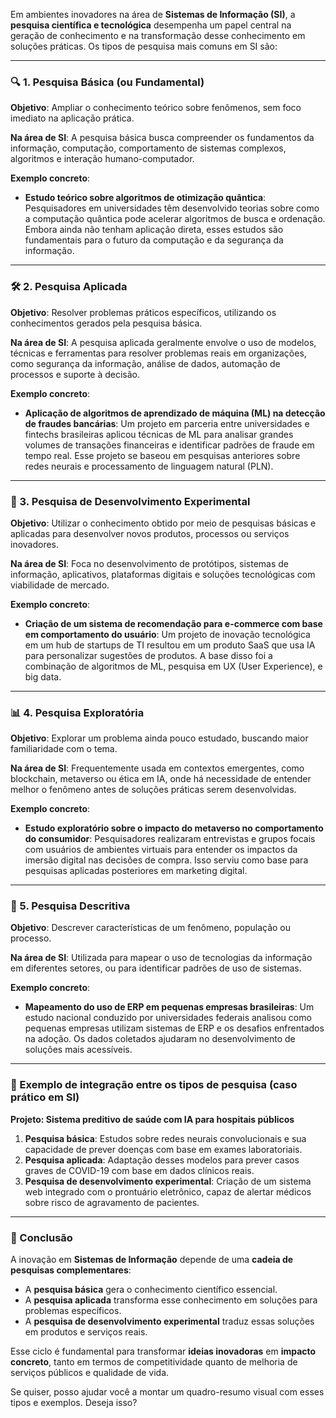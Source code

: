 Em ambientes inovadores na área de **Sistemas de Informação (SI)**, a **pesquisa científica e tecnológica** desempenha um papel central na geração de conhecimento e na transformação desse conhecimento em soluções práticas. Os tipos de pesquisa mais comuns em SI são:

---

### 🔍 1. **Pesquisa Básica (ou Fundamental)**

**Objetivo**: Ampliar o conhecimento teórico sobre fenômenos, sem foco imediato na aplicação prática.

**Na área de SI**: A pesquisa básica busca compreender os fundamentos da informação, computação, comportamento de sistemas complexos, algoritmos e interação humano-computador.

**Exemplo concreto**:

* **Estudo teórico sobre algoritmos de otimização quântica**: Pesquisadores em universidades têm desenvolvido teorias sobre como a computação quântica pode acelerar algoritmos de busca e ordenação. Embora ainda não tenham aplicação direta, esses estudos são fundamentais para o futuro da computação e da segurança da informação.

---

### 🛠️ 2. **Pesquisa Aplicada**

**Objetivo**: Resolver problemas práticos específicos, utilizando os conhecimentos gerados pela pesquisa básica.

**Na área de SI**: A pesquisa aplicada geralmente envolve o uso de modelos, técnicas e ferramentas para resolver problemas reais em organizações, como segurança da informação, análise de dados, automação de processos e suporte à decisão.

**Exemplo concreto**:

* **Aplicação de algoritmos de aprendizado de máquina (ML) na detecção de fraudes bancárias**: Um projeto em parceria entre universidades e fintechs brasileiras aplicou técnicas de ML para analisar grandes volumes de transações financeiras e identificar padrões de fraude em tempo real. Esse projeto se baseou em pesquisas anteriores sobre redes neurais e processamento de linguagem natural (PLN).

---

### 🧪 3. **Pesquisa de Desenvolvimento Experimental**

**Objetivo**: Utilizar o conhecimento obtido por meio de pesquisas básicas e aplicadas para desenvolver novos produtos, processos ou serviços inovadores.

**Na área de SI**: Foca no desenvolvimento de protótipos, sistemas de informação, aplicativos, plataformas digitais e soluções tecnológicas com viabilidade de mercado.

**Exemplo concreto**:

* **Criação de um sistema de recomendação para e-commerce com base em comportamento do usuário**: Um projeto de inovação tecnológica em um hub de startups de TI resultou em um produto SaaS que usa IA para personalizar sugestões de produtos. A base disso foi a combinação de algoritmos de ML, pesquisa em UX (User Experience), e big data.

---

### 📊 4. **Pesquisa Exploratória**

**Objetivo**: Explorar um problema ainda pouco estudado, buscando maior familiaridade com o tema.

**Na área de SI**: Frequentemente usada em contextos emergentes, como blockchain, metaverso ou ética em IA, onde há necessidade de entender melhor o fenômeno antes de soluções práticas serem desenvolvidas.

**Exemplo concreto**:

* **Estudo exploratório sobre o impacto do metaverso no comportamento do consumidor**: Pesquisadores realizaram entrevistas e grupos focais com usuários de ambientes virtuais para entender os impactos da imersão digital nas decisões de compra. Isso serviu como base para pesquisas aplicadas posteriores em marketing digital.

---

### 🔧 5. **Pesquisa Descritiva**

**Objetivo**: Descrever características de um fenômeno, população ou processo.

**Na área de SI**: Utilizada para mapear o uso de tecnologias da informação em diferentes setores, ou para identificar padrões de uso de sistemas.

**Exemplo concreto**:

* **Mapeamento do uso de ERP em pequenas empresas brasileiras**: Um estudo nacional conduzido por universidades federais analisou como pequenas empresas utilizam sistemas de ERP e os desafios enfrentados na adoção. Os dados coletados ajudaram no desenvolvimento de soluções mais acessíveis.

---

### 🧬 Exemplo de integração entre os tipos de pesquisa (caso prático em SI)

**Projeto: Sistema preditivo de saúde com IA para hospitais públicos**

1. **Pesquisa básica**: Estudos sobre redes neurais convolucionais e sua capacidade de prever doenças com base em exames laboratoriais.
2. **Pesquisa aplicada**: Adaptação desses modelos para prever casos graves de COVID-19 com base em dados clínicos reais.
3. **Pesquisa de desenvolvimento experimental**: Criação de um sistema web integrado com o prontuário eletrônico, capaz de alertar médicos sobre risco de agravamento de pacientes.

---

### 📌 Conclusão

A inovação em **Sistemas de Informação** depende de uma **cadeia de pesquisas complementares**:

* A **pesquisa básica** gera o conhecimento científico essencial.
* A **pesquisa aplicada** transforma esse conhecimento em soluções para problemas específicos.
* A **pesquisa de desenvolvimento experimental** traduz essas soluções em produtos e serviços reais.

Esse ciclo é fundamental para transformar **ideias inovadoras** em **impacto concreto**, tanto em termos de competitividade quanto de melhoria de serviços públicos e qualidade de vida.

Se quiser, posso ajudar você a montar um quadro-resumo visual com esses tipos e exemplos. Deseja isso?
